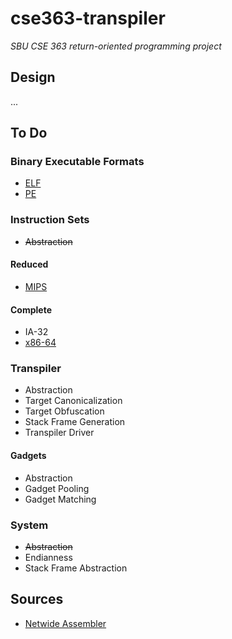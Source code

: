 # cse363-transpiler
*SBU CSE 363 return-oriented programming project*

## Design
...

## To Do
### Binary Executable Formats
- [ELF](https://wiki.osdev.org/ELF)
- [PE](https://wiki.osdev.org/PE)

### Instruction Sets
- ~~Abstraction~~

#### Reduced
- [MIPS](https://wiki.osdev.org/MIPS_Overview)

#### Complete
- IA-32
- [x86-64](https://wiki.osdev./org/X86-64_Instruction_Encoding)

### Transpiler
- Abstraction
- Target Canonicalization
- Target Obfuscation
- Stack Frame Generation
- Transpiler Driver

#### Gadgets
- Abstraction
- Gadget Pooling
- Gadget Matching

### System
- ~~Abstraction~~
- Endianness
- Stack Frame Abstraction

## Sources
- [Netwide Assembler]()

